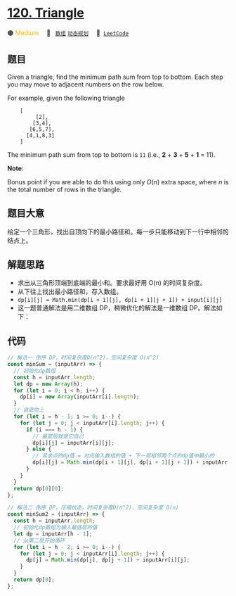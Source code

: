 # [120. Triangle](https://leetcode.com/problems/triangle/)

🟠 <font color=#ffb800>Medium</font>&emsp; 🔖&ensp; [`数组`](/leetcode/outline/tag/array.md) [`动态规划`](/leetcode/outline/tag/dynamic-programming.md)&emsp; 🔗&ensp;[`LeetCode`](https://leetcode.com/problems/triangle/)

## 题目

Given a triangle, find the minimum path sum from top to bottom. Each step you may move to adjacent numbers on the row below.

For example, given the following triangle

```
    [
         [2],
        [3,4],
       [6,5,7],
      [4,1,8,3]
    ]
```

The minimum path sum from top to bottom is `11` (i.e., **2** + **3** + **5** + **1** = 11).

**Note**:

Bonus point if you are able to do this using only *O*(_n_) extra space, where *n* is the total number of rows in the triangle.

## 题目大意

给定一个三角形，找出自顶向下的最小路径和。每一步只能移动到下一行中相邻的结点上。

## 解题思路

- 求出从三角形顶端到底端的最小和。要求最好用 O(n) 的时间复杂度。
- 从下往上找出最小路径和，存入数组。
- `dp[i][j] = Math.min(dp[i + 1][j], dp[i + 1][j + 1]) + input[i][j]`
- 这一题普通解法是用二维数组 DP，稍微优化的解法是一维数组 DP。解法如下：

## 代码

```javascript
// 解法一 倒序 DP，时间复杂度O(n^2)，空间复杂度 O(n^2)
const minSum = (inputArr) => {
  // 初始化dp数组
  const h = inputArr.length;
  let dp = new Array(h);
  for (let i = 0; i < h; i++) {
    dp[i] = new Array(inputArr[i].length);
  }
  // 自底向上
  for (let i = h - 1; i >= 0; i--) {
    for (let j = 0; j < inputArr[i].length; j++) {
      if (i === h - 1) {
        // 最底层就是它自己
        dp[i][j] = inputArr[i][j];
      } else {
        // 其余点的dp值 = 对应输入数组的值 + 下一层相邻两个点的dp值中最小的
        dp[i][j] = Math.min(dp[i + 1][j], dp[i + 1][j + 1]) + inputArr[i][j];
      }
    }
  }
  return dp[0][0];
};

// 解法二 倒序 DP，压缩状态，时间复杂度O(n^2)，空间复杂度 O(n)
const minSum2 = (inputArr) => {
  const h = inputArr.length;
  // 初始化dp数组为输入最底层的值
  let dp = inputArr[h - 1];
  // 从第二层开始循环
  for (let i = h - 2; i >= 0; i--) {
    for (let j = 0; j < inputArr[i].length; j++) {
      dp[j] = Math.min(dp[j], dp[j + 1]) + inputArr[i][j];
    }
  }
  return dp[0];
};
```
